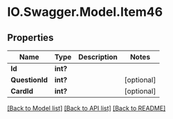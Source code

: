 # IO.Swagger.Model.Item46
## Properties

Name | Type | Description | Notes
------------ | ------------- | ------------- | -------------
**Id** | **int?** |  | 
**QuestionId** | **int?** |  | [optional] 
**CardId** | **int?** |  | [optional] 

[[Back to Model list]](../README.md#documentation-for-models) [[Back to API list]](../README.md#documentation-for-api-endpoints) [[Back to README]](../README.md)

